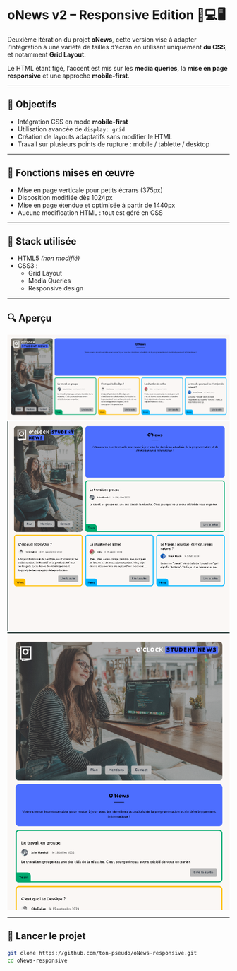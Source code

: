 # oNews v2 – Responsive Edition 📱💻🖥

Deuxième itération du projet **oNews**, cette version vise à adapter l’intégration à une variété de tailles d’écran en utilisant uniquement **du CSS**, et notamment **Grid Layout**.

Le HTML étant figé, l’accent est mis sur les **media queries**, la **mise en page responsive** et une approche **mobile-first**.

---

## 🎯 Objectifs

- Intégration CSS en mode **mobile-first**
- Utilisation avancée de `display: grid`
- Création de layouts adaptatifs sans modifier le HTML
- Travail sur plusieurs points de rupture : mobile / tablette / desktop

---

## 🧪 Fonctions mises en œuvre

- Mise en page verticale pour petits écrans (375px)
- Disposition modifiée dès 1024px
- Mise en page étendue et optimisée à partir de 1440px
- Aucune modification HTML : tout est géré en CSS

---

## 🧰 Stack utilisée

- HTML5 *(non modifié)*
- CSS3 :
  - Grid Layout
  - Media Queries
  - Responsive design

---

## 🔍 Aperçu

![Version Mobile](./images/O'news2_mobile.png)
![Version tablette](./images/O'news2_tablette.png)
![Version Desktop](./images/O'news2_desktop.png)

---

## 🚀 Lancer le projet

```bash
git clone https://github.com/ton-pseudo/oNews-responsive.git
cd oNews-responsive
